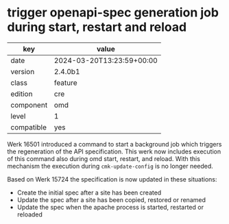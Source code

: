 [//]: # (werk v2)
# trigger openapi-spec generation job during start, restart and reload

key        | value
---------- | ---
date       | 2024-03-20T13:23:59+00:00
version    | 2.4.0b1
class      | feature
edition    | cre
component  | omd
level      | 1
compatible | yes

Werk 16501 introduced a command to start a background job which
triggers the regeneration of the API specification. This werk now
includes execution of this command also during omd start, restart,
and reload. With this mechanism the execution during `cmk-update-config`
is no longer needed.

Based on Werk 15724 the specification is now updated in these situations:

* Create the initial spec after a site has been created
* Update the spec after a site has been copied, restored or renamed
* Update the spec when the apache process is started, restarted or reloaded

